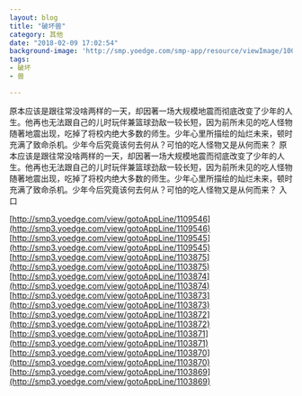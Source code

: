```yaml
---
layout: blog
title: "破坏兽"
category: 其他
date: "2018-02-09 17:02:54"
background-image: 'http://smp.yoedge.com/smp-app/resource/viewImage/1001020appline.png'
tags:
- 破坏
- 兽

---
```

原本应该是跟往常没啥两样的一天，却因著一场大规模地震而彻底改变了少年的人生。他再也无法跟自己的儿时玩伴兼篮球劲敌一较长短，因为前所未见的吃人怪物随著地震出现，吃掉了将校内绝大多数的师生。少年心里所描绘的灿烂未来，顿时充满了致命杀机。少年今后究竟该何去何从？可怕的吃人怪物又是从何而来？
原本应该是跟往常没啥两样的一天，却因著一场大规模地震而彻底改变了少年的人生。他再也无法跟自己的儿时玩伴兼篮球劲敌一较长短，因为前所未见的吃人怪物随著地震出现，吃掉了将校内绝大多数的师生。少年心里所描绘的灿烂未来，顿时充满了致命杀机。少年今后究竟该何去何从？可怕的吃人怪物又是从何而来？
入口

[http://smp3.yoedge.com/view/gotoAppLine/1109546](http://smp3.yoedge.com/view/gotoAppLine/1109546)
[http://smp3.yoedge.com/view/gotoAppLine/1109545](http://smp3.yoedge.com/view/gotoAppLine/1109545)
[http://smp3.yoedge.com/view/gotoAppLine/1103875](http://smp3.yoedge.com/view/gotoAppLine/1103875)
[http://smp3.yoedge.com/view/gotoAppLine/1103874](http://smp3.yoedge.com/view/gotoAppLine/1103874)
[http://smp3.yoedge.com/view/gotoAppLine/1103873](http://smp3.yoedge.com/view/gotoAppLine/1103873)
[http://smp3.yoedge.com/view/gotoAppLine/1103872](http://smp3.yoedge.com/view/gotoAppLine/1103872)
[http://smp3.yoedge.com/view/gotoAppLine/1103871](http://smp3.yoedge.com/view/gotoAppLine/1103871)
[http://smp3.yoedge.com/view/gotoAppLine/1103870](http://smp3.yoedge.com/view/gotoAppLine/1103870)
[http://smp3.yoedge.com/view/gotoAppLine/1103869](http://smp3.yoedge.com/view/gotoAppLine/1103869)

        
